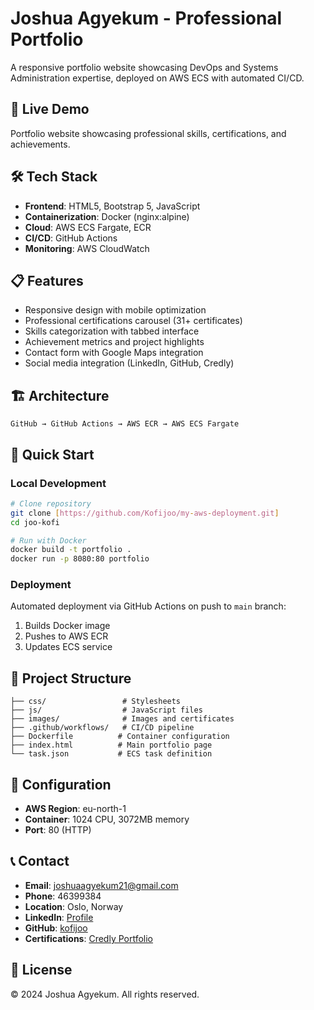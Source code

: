 # Joshua Agyekum - Professional Portfolio

A responsive portfolio website showcasing DevOps and Systems Administration expertise, deployed on AWS ECS with automated CI/CD.

## 🚀 Live Demo
Portfolio website showcasing professional skills, certifications, and achievements.

## 🛠️ Tech Stack
- **Frontend**: HTML5, Bootstrap 5, JavaScript
- **Containerization**: Docker (nginx:alpine)
- **Cloud**: AWS ECS Fargate, ECR
- **CI/CD**: GitHub Actions
- **Monitoring**: AWS CloudWatch

## 📋 Features
- Responsive design with mobile optimization
- Professional certifications carousel (31+ certificates)
- Skills categorization with tabbed interface
- Achievement metrics and project highlights
- Contact form with Google Maps integration
- Social media integration (LinkedIn, GitHub, Credly)

## 🏗️ Architecture
```
GitHub → GitHub Actions → AWS ECR → AWS ECS Fargate
```

## 🚀 Quick Start

### Local Development
```bash
# Clone repository
git clone [https://github.com/Kofijoo/my-aws-deployment.git]
cd joo-kofi

# Run with Docker
docker build -t portfolio .
docker run -p 8080:80 portfolio
```

### Deployment
Automated deployment via GitHub Actions on push to `main` branch:
1. Builds Docker image
2. Pushes to AWS ECR
3. Updates ECS service

## 📁 Project Structure
```
├── css/                 # Stylesheets
├── js/                  # JavaScript files
├── images/              # Images and certificates
├── .github/workflows/   # CI/CD pipeline
├── Dockerfile          # Container configuration
├── index.html          # Main portfolio page
└── task.json           # ECS task definition
```

## 🔧 Configuration
- **AWS Region**: eu-north-1
- **Container**: 1024 CPU, 3072MB memory
- **Port**: 80 (HTTP)

## 📞 Contact
- **Email**: joshuaagyekum21@gmail.com
- **Phone**: 46399384
- **Location**: Oslo, Norway
- **LinkedIn**: [Profile](https://www.linkedin.com/public-profile/settings?trk=d_flagship3_profile_self_view_public_profile)
- **GitHub**: [kofijoo](https://github.com/kofijoo)
- **Certifications**: [Credly Portfolio](https://www.credly.com/users/joshua-agyekum.7b55a7d0/edit#badge-portfolio)

## 📄 License
© 2024 Joshua Agyekum. All rights reserved.
